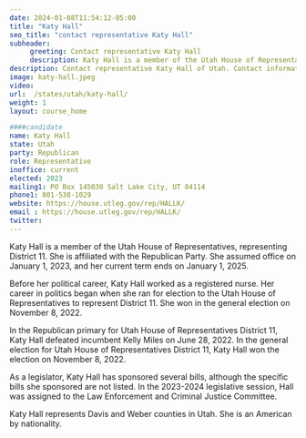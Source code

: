 ```yaml
---
date: 2024-01-08T11:54:12-05:00
title: "Katy Hall"
seo_title: "contact representative Katy Hall"
subheader:
     greeting: Contact representative Katy Hall
     description: Katy Hall is a member of the Utah House of Representatives, representing District 11. She is affiliated with the Republican Party. She assumed office on January 1, 2023, and her current term ends on January 1, 2025.
description: Contact representative Katy Hall of Utah. Contact information for Katy Hall includes email address, phone number, and mailing address.
image: katy-hall.jpeg
video:
url:  /states/utah/katy-hall/
weight: 1
layout: course_home

####candidate
name: Katy Hall
state: Utah
party: Republican
role: Representative
inoffice: current
elected: 2023
mailing1: PO Box 145030 Salt Lake City, UT 84114
phone1: 801-538-1029
website: https://house.utleg.gov/rep/HALLK/
email : https://house.utleg.gov/rep/HALLK/
twitter:
---
```


Katy Hall is a member of the Utah House of Representatives, representing District 11. She is affiliated with the Republican Party. She assumed office on January 1, 2023, and her current term ends on January 1, 2025.

Before her political career, Katy Hall worked as a registered nurse. Her career in politics began when she ran for election to the Utah House of Representatives to represent District 11. She won in the general election on November 8, 2022.

In the Republican primary for Utah House of Representatives District 11, Katy Hall defeated incumbent Kelly Miles on June 28, 2022. In the general election for Utah House of Representatives District 11, Katy Hall won the election on November 8, 2022.

As a legislator, Katy Hall has sponsored several bills, although the specific bills she sponsored are not listed. In the 2023-2024 legislative session, Hall was assigned to the Law Enforcement and Criminal Justice Committee.

Katy Hall represents Davis and Weber counties in Utah. She is an American by nationality.
